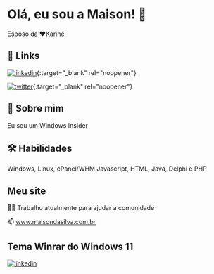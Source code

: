 
# Olá, eu sou a Maison! 👋
Esposo da ❤️Karine


## 🔗 Links
[![linkedin](https://img.shields.io/badge/linkedin-0A66C2?style=for-the-badge&logo=linkedin&logoColor=white)](https://www.linkedin.com/in/maisondasilva/){:target="_blank" rel="noopener"}

[![twitter](https://img.shields.io/badge/twitter-1DA1F2?style=for-the-badge&logo=twitter&logoColor=white)](https://twitter.com/maisondasilva){:target="_blank" rel="noopener"}


## 🚀 Sobre mim
Eu sou um Windows Insider


## 🛠 Habilidades
Windows, Linux, cPanel/WHM
Javascript, HTML, Java, Delphi e PHP


## Meu site
👩‍💻 Trabalho atualmente para ajudar a comunidade

📫 www.maisondasilva.com.br


## Tema Winrar do Windows 11
[![linkedin](https://www.rarlab.com/images/theme_sun_valley.png)](https://www.rarlab.com/themes5.htm)

